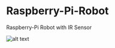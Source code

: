 # Raspberry-Pi-Robot
Raspberry-Pi Robot with IR Sensor

![alt text](https://github.com/KingCobra2018/Raspberry-Pi-Robot/blob/master/Pi-Robot.png)
